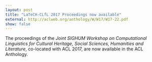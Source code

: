 ```yaml
---
layout: post
title: "LaTeCH-CLfL 2017 Proceedings now available"
external: http://aclweb.org/anthology/W/W17/W17-22.pdf
show: false 
---
```

The proceedings of the *Joint SIGHUM Workshop on Computational Linguistics for Cultural Heritage, Social Sciences, Humanities and Literature*, co-located with ACL 2017, are now available in the ACL Anthology.